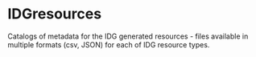# IDGresources
Catalogs of metadata for the IDG generated resources - files available in multiple formats (csv, JSON) for each of IDG resource types.
